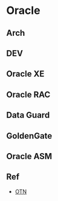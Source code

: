 # Oracle

## Arch

## DEV

## Oracle XE

## Oracle RAC

## Data Guard

## GoldenGate

## Oracle ASM

## Ref

- [OTN](http://www.oracle.com/technetwork/cn/index.html)
